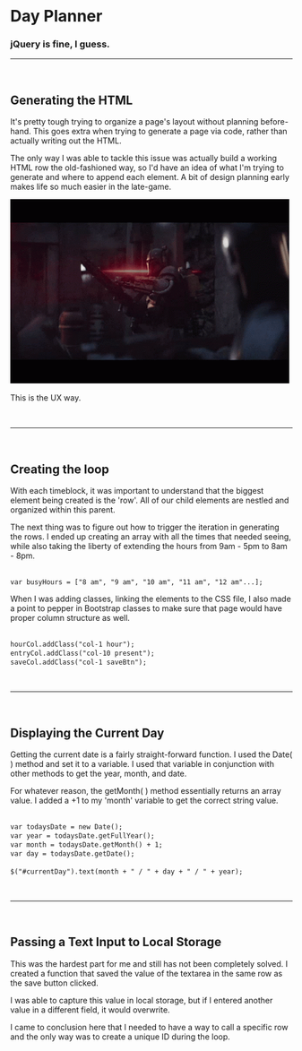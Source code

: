 <br>

# Day Planner


### jQuery is fine, I guess.

---
<br>

## Generating the HTML

It's pretty tough trying to organize a page's layout without planning before-hand.  This goes extra when trying to generate a page via code, rather than actually writing out the HTML.

The only way I was able to tackle this issue was actually build a working HTML row the old-fashioned way, so I'd have an idea of what I'm trying to generate and where to append each element.  A bit of design planning early makes life so much easier in the late-game.

![](../Assets/thisIsTheWay.gif)

This is the UX way.

<br>

---

<br>

## Creating the loop

With each timeblock, it was important to understand that the biggest element being created is the 'row'.  All of our child elements are nestled and organized within this parent.

The next thing was to figure out how to trigger the iteration in generating the rows.  I ended up creating an array with all the times that needed seeing, while also taking the liberty of extending the hours from 9am - 5pm to 8am - 8pm.

```

var busyHours = ["8 am", "9 am", "10 am", "11 am", "12 am"...];

``` 

When I was adding classes, linking the elements to the CSS file, I also made a point to pepper in Bootstrap classes to make sure that page would have proper column structure as well.

```

hourCol.addClass("col-1 hour");
entryCol.addClass("col-10 present");
saveCol.addClass("col-1 saveBtn");

```

<br>

---

<br>

## Displaying the Current Day

Getting the current date is a fairly straight-forward function.  I used the Date( ) method and set it to a variable.  I used that variable in conjunction with other methods to get the year, month, and date.  

For whatever reason, the getMonth( ) method essentially returns an array value.  I added a +1 to my 'month' variable to get the correct string value.

```

var todaysDate = new Date();
var year = todaysDate.getFullYear();
var month = todaysDate.getMonth() + 1;
var day = todaysDate.getDate();

$("#currentDay").text(month + " / " + day + " / " + year);

```

<br>

---

<br>

## Passing a Text Input to Local Storage

This was the hardest part for me and still has not been completely solved.  I created a function that saved the value of the textarea in the same row as the save button clicked.  

I was able to capture this value in local storage, but if I entered another value in a different field, it would overwrite.

I came to conclusion here that I needed to have a way to call a specific row and the only way was to create a unique ID during the loop.  